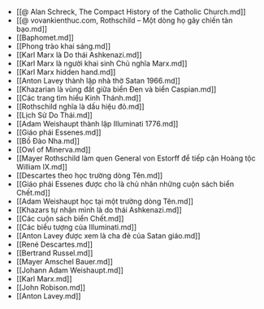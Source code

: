 - [[@ Alan Schreck, The Compact History of the Catholic Church.md]]
- [[@ vovankienthuc.com, Rothschild – Một dòng họ gây chiến tàn bạo.md]]
- [[Baphomet.md]]
- [[Phong trào khai sáng.md]]
- [[Karl Marx là Do thái Ashkenazi.md]]
- [[Karl Marx là người khai sinh Chủ nghĩa Marx.md]]
- [[Karl Marx hidden hand.md]]
- [[Anton Lavey thành lập nhà thờ Satan 1966.md]]
- [[Khazarian là vùng đất giữa biển Đen và biển Caspian.md]]
- [[Các trang tìm hiểu Kinh Thánh.md]]
- [[Rothschild nghĩa là dấu hiệu đỏ.md]]
- [[Lịch Sử Do Thái.md]]
- [[Adam Weishaupt thành lập Illuminati 1776.md]]
- [[Giáo phái Essenes.md]]
- [[Bồ Đào Nha.md]]
- [[Owl of Minerva.md]]
- [[Mayer Rothschild làm quen General von Estorff để tiếp cận Hoàng tộc William IX.md]]
- [[Descartes theo học trường dòng Tên.md]]
- [[Giáo phái Essenes được cho là chủ nhân những cuộn sách biển Chết.md]]
- [[Adam Weishaupt học tại một trường dòng Tên.md]]
- [[Khazars tự nhận mình là do thái Ashkenazi.md]]
- [[Các cuộn sách biển Chết.md]]
- [[Các biểu tượng của Illuminati.md]]
- [[Anton Lavey được xem là cha đẻ của Satan giáo.md]]
- [[René Descartes.md]]
- [[Bertrand Russel.md]]
- [[Mayer Amschel Bauer.md]]
- [[Johann Adam Weishaupt.md]]
- [[Karl Marx.md]]
- [[John Robison.md]]
- [[Anton Lavey.md]]

